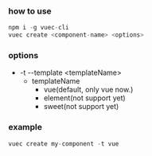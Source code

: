 ### how to use

```javascript
npm i -g vuec-cli
vuec create <component-name> <options>
```

### options
* -t --template \<templateName\>
  * templateName
    * vue(default, only vue now.)
    * element(not support yet)
    * sweet(not support yet)

### example 
```javascript
vuec create my-component -t vue
```
